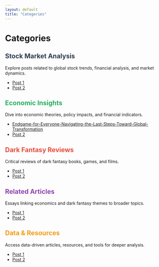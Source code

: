 ```yaml
---
layout: default
title: "Categories"
---
```


# Categories

## <h2 style="color: #2c3e50;">Stock Market Analysis</h2>

Explore posts related to global stock trends, financial analysis, and market dynamics.

* [Post 1](../posts/post1.md)
* [Post 2](../posts/post2.md)

## <h2 style="color: #27ae60;">Economic Insights</h2>

Dive into economic theories, policy impacts, and financial indicators.

* [Endgame-for-Everyone-Navigating-the-Last-Steps-Toward-Global-Transformation](https://shrimpbook.github.io/AltContents/economic%20insights/2025/02/09/Endgame-for-Everyone-Navigating-the-Last-Steps-Toward-Global-Transformation.html)
* [Post 2](../posts/post2.md)

## <h2 style="color: #e74c3c;">Dark Fantasy Reviews</h2>

Critical reviews of dark fantasy books, games, and films.

* [Post 1](../posts/post1.md)
* [Post 2](../posts/post2.md)

## <h2 style="color: #8e44ad;">Related Articles</h2>

Essays linking economics and dark fantasy themes to broader topics.

* [Post 1](../posts/post1.md)
* [Post 2](../posts/post2.md)

## <h2 style="color: #f39c12;">Data & Resources</h2>

Access data-driven articles, resources, and tools for deeper analysis.

* [Post 1](../posts/post1.md)
* [Post 2](../posts/post2.md)
